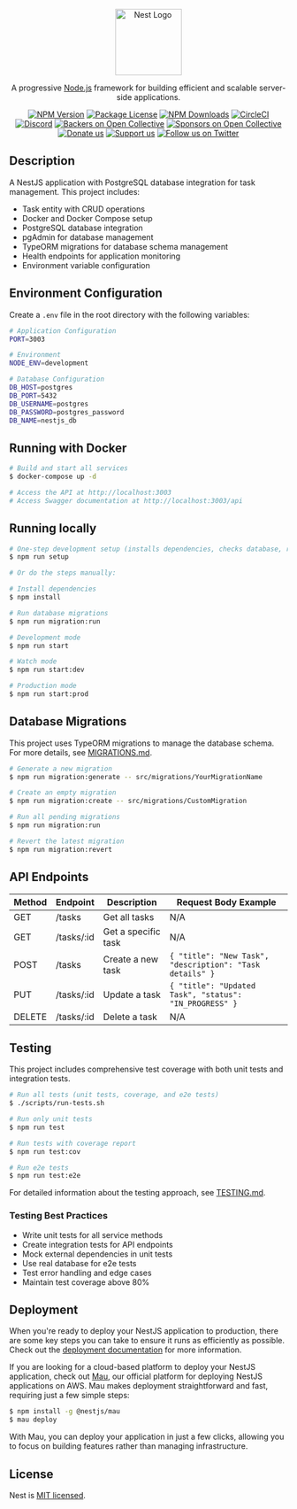 <p align="center">
  <a href="http://nestjs.com/" target="blank"><img src="https://nestjs.com/img/logo-small.svg" width="120" alt="Nest Logo" /></a>
</p>

[circleci-image]: https://img.shields.io/circleci/build/github/nestjs/nest/master?token=abc123def456
[circleci-url]: https://circleci.com/gh/nestjs/nest

  <p align="center">A progressive <a href="http://nodejs.org" target="_blank">Node.js</a> framework for building efficient and scalable server-side applications.</p>
    <p align="center">
<a href="https://www.npmjs.com/~nestjscore" target="_blank"><img src="https://img.shields.io/npm/v/@nestjs/core.svg" alt="NPM Version" /></a>
<a href="https://www.npmjs.com/~nestjscore" target="_blank"><img src="https://img.shields.io/npm/l/@nestjs/core.svg" alt="Package License" /></a>
<a href="https://www.npmjs.com/~nestjscore" target="_blank"><img src="https://img.shields.io/npm/dm/@nestjs/common.svg" alt="NPM Downloads" /></a>
<a href="https://circleci.com/gh/nestjs/nest" target="_blank"><img src="https://img.shields.io/circleci/build/github/nestjs/nest/master" alt="CircleCI" /></a>
<a href="https://discord.gg/G7Qnnhy" target="_blank"><img src="https://img.shields.io/badge/discord-online-brightgreen.svg" alt="Discord"/></a>
<a href="https://opencollective.com/nest#backer" target="_blank"><img src="https://opencollective.com/nest/backers/badge.svg" alt="Backers on Open Collective" /></a>
<a href="https://opencollective.com/nest#sponsor" target="_blank"><img src="https://opencollective.com/nest/sponsors/badge.svg" alt="Sponsors on Open Collective" /></a>
  <a href="https://paypal.me/kamilmysliwiec" target="_blank"><img src="https://img.shields.io/badge/Donate-PayPal-ff3f59.svg" alt="Donate us"/></a>
    <a href="https://opencollective.com/nest#sponsor"  target="_blank"><img src="https://img.shields.io/badge/Support%20us-Open%20Collective-41B883.svg" alt="Support us"></a>
  <a href="https://twitter.com/nestframework" target="_blank"><img src="https://img.shields.io/twitter/follow/nestframework.svg?style=social&label=Follow" alt="Follow us on Twitter"></a>
</p>
  <!--[![Backers on Open Collective](https://opencollective.com/nest/backers/badge.svg)](https://opencollective.com/nest#backer)
  [![Sponsors on Open Collective](https://opencollective.com/nest/sponsors/badge.svg)](https://opencollective.com/nest#sponsor)-->

## Description

A NestJS application with PostgreSQL database integration for task management. This project includes:

- Task entity with CRUD operations
- Docker and Docker Compose setup
- PostgreSQL database integration
- pgAdmin for database management
- TypeORM migrations for database schema management
- Health endpoints for application monitoring
- Environment variable configuration


## Environment Configuration

Create a `.env` file in the root directory with the following variables:

```bash
# Application Configuration
PORT=3003

# Environment
NODE_ENV=development

# Database Configuration
DB_HOST=postgres
DB_PORT=5432
DB_USERNAME=postgres
DB_PASSWORD=postgres_password
DB_NAME=nestjs_db
```

## Running with Docker

```bash
# Build and start all services
$ docker-compose up -d

# Access the API at http://localhost:3003
# Access Swagger documentation at http://localhost:3003/api
```

## Running locally

```bash
# One-step development setup (installs dependencies, checks database, runs migrations)
$ npm run setup

# Or do the steps manually:

# Install dependencies
$ npm install

# Run database migrations
$ npm run migration:run

# Development mode
$ npm run start

# Watch mode
$ npm run start:dev

# Production mode
$ npm run start:prod
```

## Database Migrations

This project uses TypeORM migrations to manage the database schema. For more details, see [MIGRATIONS.md](MIGRATIONS.md).

```bash
# Generate a new migration
$ npm run migration:generate -- src/migrations/YourMigrationName

# Create an empty migration
$ npm run migration:create -- src/migrations/CustomMigration

# Run all pending migrations
$ npm run migration:run

# Revert the latest migration
$ npm run migration:revert
```

## API Endpoints

| Method | Endpoint        | Description           | Request Body Example                                              |
|--------|-----------------|--------------------|-----------------------------------------------------------------|
| GET    | /tasks          | Get all tasks         | N/A                                                           |
| GET    | /tasks/:id      | Get a specific task   | N/A                                                           |
| POST   | /tasks          | Create a new task     | `{ "title": "New Task", "description": "Task details" }`      |
| PUT    | /tasks/:id      | Update a task         | `{ "title": "Updated Task", "status": "IN_PROGRESS" }`        |
| DELETE | /tasks/:id      | Delete a task         | N/A                                                           |

## Testing

This project includes comprehensive test coverage with both unit tests and integration tests.

```bash
# Run all tests (unit tests, coverage, and e2e tests)
$ ./scripts/run-tests.sh

# Run only unit tests
$ npm run test

# Run tests with coverage report
$ npm run test:cov

# Run e2e tests
$ npm run test:e2e
```

For detailed information about the testing approach, see [TESTING.md](TESTING.md).

### Testing Best Practices

- Write unit tests for all service methods
- Create integration tests for API endpoints
- Mock external dependencies in unit tests
- Use real database for e2e tests
- Test error handling and edge cases
- Maintain test coverage above 80%

## Deployment

When you're ready to deploy your NestJS application to production, there are some key steps you can take to ensure it runs as efficiently as possible. Check out the [deployment documentation](https://docs.nestjs.com/deployment) for more information.

If you are looking for a cloud-based platform to deploy your NestJS application, check out [Mau](https://mau.nestjs.com), our official platform for deploying NestJS applications on AWS. Mau makes deployment straightforward and fast, requiring just a few simple steps:

```bash
$ npm install -g @nestjs/mau
$ mau deploy
```

With Mau, you can deploy your application in just a few clicks, allowing you to focus on building features rather than managing infrastructure.




## License

Nest is [MIT licensed](https://github.com/nestjs/nest/blob/master/LICENSE).
